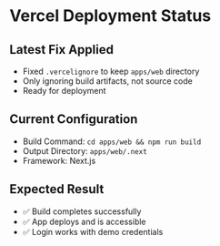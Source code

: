 # Vercel Deployment Status

## Latest Fix Applied
- Fixed `.vercelignore` to keep `apps/web` directory
- Only ignoring build artifacts, not source code
- Ready for deployment

## Current Configuration
- Build Command: `cd apps/web && npm run build`
- Output Directory: `apps/web/.next`
- Framework: Next.js

## Expected Result
- ✅ Build completes successfully
- ✅ App deploys and is accessible
- ✅ Login works with demo credentials
